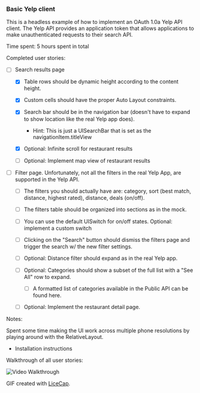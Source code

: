 ### Basic Yelp client

This is a headless example of how to implement an OAuth 1.0a Yelp API client. The Yelp API provides an application token that allows applications to make unauthenticated requests to their search API.

Time spent: 5 hours spent in total

Completed user stories:

* [ ] Search results page

  * [x] Table rows should be dynamic height according to the content height.

  * [x] Custom cells should have the proper Auto Layout constraints.

  * [x] Search bar should be in the navigation bar (doesn't have to expand to show location like the real Yelp app does).

    * Hint: This is just a UISearchBar that is set as the navigationItem.titleView

  * [x] Optional: Infinite scroll for restaurant results

  * [ ] Optional: Implement map view of restaurant results

* [ ] Filter page. Unfortunately, not all the filters in the real Yelp App, are supported in the Yelp API.

  * [ ] The filters you should actually have are: category, sort (best match, distance, highest rated), distance, deals (on/off).

  * [ ] The filters table should be organized into sections as in the mock.

  * [ ] You can use the default UISwitch for on/off states. Optional: implement a custom switch

  * [ ] Clicking on the "Search" button should dismiss the filters page and trigger the search w/ the new filter settings.

  * [ ] Optional: Distance filter should expand as in the real Yelp app.

  * [ ] Optional: Categories should show a subset of the full list with a "See All" row to expand.

    * [ ] A formatted list of categories available in the Public API can be found here.

  * [ ] Optional: Implement the restaurant detail page.

Notes:

Spent some time making the UI work across multiple phone resolutions by playing around with the RelativeLayout.

- Installation instructions

Walkthrough of all user stories:

![Video Walkthrough](anim_rotten_tomatoes.gif)

GIF created with [LiceCap](http://www.cockos.com/licecap/).
